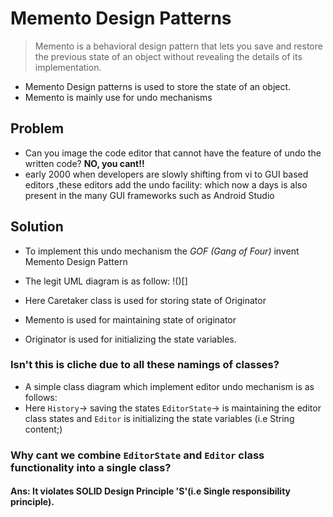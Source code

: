 # Memento Design Patterns
> Memento is a behavioral design pattern that lets you save and restore the previous state of an object without revealing the details of its implementation.
- Memento Design patterns is used to store the state of an object.
- Memento is mainly use for undo mechanisms

## Problem 
- Can you image the code editor that cannot have the feature of undo the written code? **NO, you cant!!**
- early 2000 when developers are slowly shifting from vi to GUI based editors ,these editors add the undo facility: which now a days is also present in the many GUI frameworks such as Android Studio

## Solution
- To implement this undo mechanism the *GOF (Gang of Four)* invent Memento Design Pattern
- The legit UML diagram is as follow: 
 !()[]

- Here Caretaker class is used for storing state of Originator
- Memento is used for maintaining state of originator
- Originator is used for initializing the state variables.

### Isn't this is cliche due to all these namings of classes?

- A simple class diagram which implement editor undo mechanism is as follows:
![]()
- Here `History`-> saving the states `EditorState`-> is maintaining the editor class states and `Editor` is initializing the state variables (i.e String content;)

### Why cant we combine `EditorState` and `Editor` class functionality into a single class?
#### Ans: It violates SOLID Design Principle 'S'(i.e Single responsibility principle).

